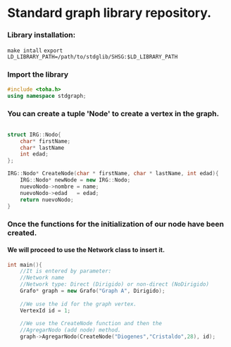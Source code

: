 # Standard graph library repository.

### Library installation:
`make intall`
`export LD_LIBRARY_PATH=/path/to/stdglib/SHSG:$LD_LIBRARY_PATH`

### Import the library
```cpp
#include <toha.h>
using namespace stdgraph;
```

### You can create a tuple 'Node' to create a vertex in the graph.
```cpp

struct IRG::Nodo{
    char* firstName;
    char* lastName
	int edad;
};

IRG::Nodo* CreateNode(char * firstName, char * lastName, int edad){
    IRG::Nodo* newNode = new IRG::Nodo;
    nuevoNodo->nombre = name;
    nuevoNodo->edad   = edad;
    return nuevoNodo;
}
```
### Once the functions for the initialization of our node have been created.
#### We will proceed to use the Network class to insert it.
```cpp
int main(){
	//It is entered by parameter:
	//Network name
	//Network type: Direct (Dirigido) or non-direct (NoDirigido)
    Grafo* graph = new Grafo("Graph A", Dirigido);
	
	//We use the id for the graph vertex.
	VertexId id = 1;
	
	//We use the CreateNode function and then the 
	//AgregarNodo (add node) method.
	graph->AgregarNodo(CreateNode("Diogenes","Cristaldo",28), id);
```